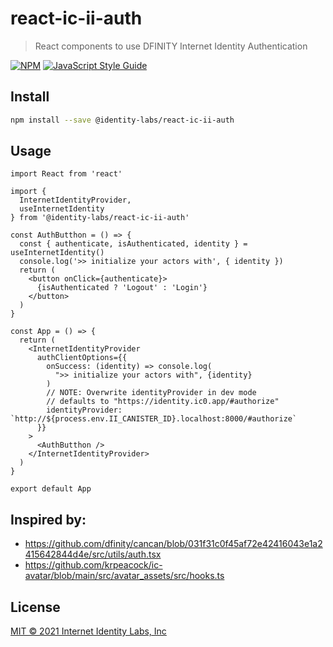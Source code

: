 # react-ic-ii-auth

> React components to use DFINITY Internet Identity Authentication

[![NPM](https://img.shields.io/npm/v/@identity-labs/react-ic-ii-auth.svg)](https://www.npmjs.com/package/@identity-labs/react-ic-ii-auth) [![JavaScript Style Guide](https://img.shields.io/badge/code_style-standard-brightgreen.svg)](https://standardjs.com)

## Install

```bash
npm install --save @identity-labs/react-ic-ii-auth
```

## Usage

```tsx
import React from 'react'

import {
  InternetIdentityProvider,
  useInternetIdentity
} from '@identity-labs/react-ic-ii-auth'

const AuthButthon = () => {
  const { authenticate, isAuthenticated, identity } = useInternetIdentity()
  console.log('>> initialize your actors with', { identity })
  return (
    <button onClick={authenticate}>
      {isAuthenticated ? 'Logout' : 'Login'}
    </button>
  )
}

const App = () => {
  return (
    <InternetIdentityProvider
      authClientOptions={{
        onSuccess: (identity) => console.log(
          ">> initialize your actors with", {identity}
        )
        // NOTE: Overwrite identityProvider in dev mode
        // defaults to "https://identity.ic0.app/#authorize"
        identityProvider: `http://${process.env.II_CANISTER_ID}.localhost:8000/#authorize`
      }}
    >
      <AuthButthon />
    </InternetIdentityProvider>
  )
}

export default App
```

## Inspired by:

- https://github.com/dfinity/cancan/blob/031f31c0f45af72e42416043e1a2415642844d4e/src/utils/auth.tsx
- https://github.com/krpeacock/ic-avatar/blob/main/src/avatar_assets/src/hooks.ts

## License

[MIT © 2021 Internet Identity Labs, Inc](./LICENSE)
